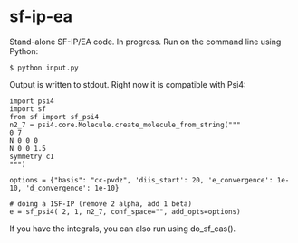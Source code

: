 # sf-ip-ea
Stand-alone SF-IP/EA code. In progress. Run on the command line using Python:
```
$ python input.py
```
Output is written to stdout. Right now it is compatible with Psi4:
```
import psi4
import sf
from sf import sf_psi4
n2_7 = psi4.core.Molecule.create_molecule_from_string("""
0 7
N 0 0 0 
N 0 0 1.5 
symmetry c1
""")

options = {"basis": "cc-pvdz", 'diis_start': 20, 'e_convergence': 1e-10, 'd_convergence': 1e-10}

# doing a 1SF-IP (remove 2 alpha, add 1 beta)
e = sf_psi4( 2, 1, n2_7, conf_space="", add_opts=options)
```
If you have the integrals, you can also run using do_sf_cas().
